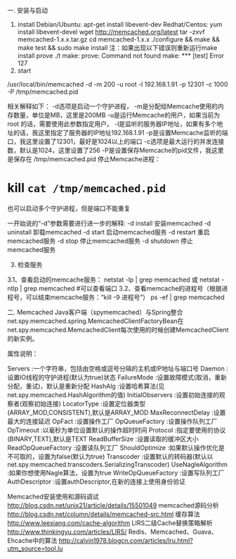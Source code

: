 一. 安装与启动

1. install
Debian/Ubuntu: apt-get install libevent-dev 
Redhat/Centos: yum install libevent-devel
wget http://memcached.org/latest
tar -zxvf memcached-1.x.x.tar.gz
cd memcached-1.x.x
./configure && make && make test && sudo make install
注：如果出现以下错误则重新运行make install
prove ./t
make: prove: Command not found
make: *** [test] Error 127
2. start

/usr/local/bin/memcached -d -m 200 -u root -l 192.168.1.91 -p 12301 -c 1000 -P /tmp/memcached.pid

相关解释如下：
-d选项是启动一个守护进程，
-m是分配给Memcache使用的内存数量，单位是MB，这里是200MB
-u是运行Memcache的用户，如果当前为 root 的话，需要使用此参数指定用户。
-l是监听的服务器IP地址，如果有多个地址的话，我这里指定了服务器的IP地址192.168.1.91
-p是设置Memcache监听的端口，我这里设置了12301，最好是1024以上的端口
-c选项是最大运行的并发连接数，默认是1024，这里设置了256
-P是设置保存Memcache的pid文件，我这里是保存在 /tmp/memcached.pid
停止Memcache进程：
# kill `cat /tmp/memcached.pid`
也可以启动多个守护进程，但是端口不能重复

一开始说的“-d”参数需要进行进一步的解释:
-d install 安装memcached
-d uninstall 卸载memcached
-d start 启动memcached服务
-d restart 重启memcached服务
-d stop 停止memcached服务
-d shutdown 停止memcached服务


3. 检查服务

3.1、查看启动的memcache服务：
netstat -lp | grep memcached 
或
netstat -ntlp | grep memcached  #可以查看端口
3.2、查看memcache的进程号（根据进程号，可以结束memcache服务：“kill -9 进程号”）
ps -ef | grep memcached 




二. Memcached Java客户端（spymemcached）与Spring整合
net.spy.memcached.spring.MemcachedClientFactoryBean在net.spy.memcached.MemcachedClient每次使用的时候创建MemcachedClient的新实例。

    
<bean id="memcachedClient" class="net.spy.memcached.spring.MemcachedClientFactoryBean">  
    <property name="servers" value="host1:11211,host2:11211,host3:11211"/>  
    <property name="protocol" value="BINARY"/>  
    <property name="transcoder">  
    <bean class="net.spy.memcached.transcoders.SerializingTranscoder">  
        <property name="compressionThreshold" value="1024"/>  
    </bean>  
    </property>  
    <property name="opTimeout" value="1000"/>  
    <property name="timeoutExceptionThreshold" value="1998"/>  
    <property name="hashAlg" value="KETAMA_HASH"/>  
    <property name="locatorType" value="CONSISTENT"/>   
    <property name="failureMode" value="Redistribute"/>  
    <property name="useNagleAlgorithm" value="false"/>  
</bean>

属性说明：

Servers :一个字符串，包括由空格或逗号分隔的主机或IP地址与端口号
Daemon :设置IO线程的守护进程(默认为true)状态
FailureMode :设置故障模式(取消，重新分配，重试)，默认是重新分配
HashAlg :设置哈希算法(见net.spy.memcached.HashAlgorithm的值)
InitialObservers :设置初始连接的观察者(观察初始连接)
LocatorType :设置定位器类型(ARRAY_MOD,CONSISTENT),默认是ARRAY_MOD
MaxReconnectDelay :设置最大的连接延迟
OpFact :设置操作工厂
OpQueueFactory :设置操作队列工厂
OpTimeout :以毫秒为单位设置默认的操作超时时间
Protocol :指定要使用的协议(BINARY,TEXT),默认是TEXT
ReadBufferSize :设置读取的缓冲区大小
ReadOpQueueFactory :设置读队列工厂
ShouldOptimize :如果默认操作优化是不可取的，设置为false(默认为true)
Transcoder :设置默认的转码器(默认以net.spy.memcached.transcoders.SerializingTranscoder)
UseNagleAlgorithm :如果你想使用Nagle算法，设置为true
WriteOpQueueFactory :设置写队列工厂
AuthDescriptor :设置authDescriptor,在新的连接上使用身份验证


Memcached安装使用和源码调试    http://blog.csdn.net/unix21/article/details/15501049
memcached源码分析      http://blog.csdn.net/column/details/memcached-src.html
缓存算法 http://www.leexiang.com/cache-algorithm
LIRS二级Cache替换策略解析 http://www.thinkingyu.com/articles/LIRS/
Redis、Memcached、Guava、Ehcache中的算法 http://calvin1978.blogcn.com/articles/lru.html?utm_source=tool.lu

 


